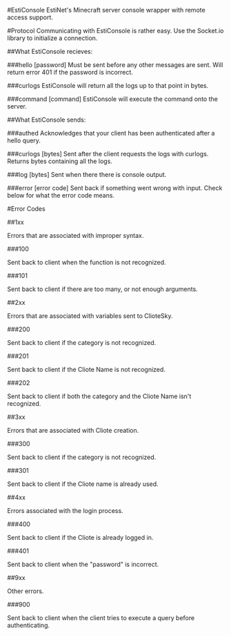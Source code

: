 #EstiConsole
EstiNet's Minecraft server console wrapper with remote access support.

#Protocol
Communicating with EstiConsole is rather easy. Use the Socket.io library to initialize a connection.

##What EstiConsole recieves:

###hello [password]
Must be sent before any other messages are sent. Will return error 401 if the password is incorrect.

###curlogs
EstiConsole will return all the logs up to that point in bytes.

###command [command]
EstiConsole will execute the command onto the server.

##What EstiConsole sends:

###authed
Acknowledges that your client has been authenticated after a hello query.

###curlogs [bytes]
Sent after the client requests the logs with curlogs. Returns bytes containing all the logs.

###log [bytes]
Sent when there there is console output.

###error [error code]
Sent back if something went wrong with input. Check below for what the error code means.

#Error Codes

##1xx

Errors that are associated with improper syntax.

###100

Sent back to client when the function is not recognized.

###101

Sent back to client if there are too many, or not enough arguments.

##2xx

Errors that are associated with variables sent to ClioteSky.

###200

Sent back to client if the category is not recognized.

###201

Sent back to client if the Cliote Name is not recognized.

###202

Sent back to client if both the category and the Cliote Name isn't recognized.

##3xx

Errors that are associated with Cliote creation.

###300

Sent back to client if the category is not recognized.

###301

Sent back to client if the Cliote name is already used.

##4xx

Errors associated with the login process.

###400

Sent back to client if the Cliote is already logged in.

###401

Sent back to client when the "password" is incorrect.

##9xx

Other errors.

###900

Sent back to client when the client tries to execute a query before authenticating.
